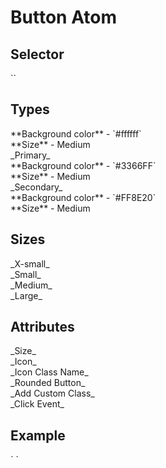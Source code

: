 # Button Atom

<h2>Selector</h2>
`<ui-button></ui-button>`

<h2>Types</h2>
 **Background color** - `#ffffff` <br>
 **Size** - Medium <br>
 _Primary_  <br>
 **Background color** - `#3366FF` <br>
 **Size** - Medium <br>
 _Secondary_  <br>
 **Background color** - `#FF8E20` <br>
 **Size** - Medium <br>
 
 <h2>Sizes</h2>
  _X-small_ <br>
  _Small_ <br>
  _Medium_ <br>
  _Large_ <br>
  
  
 <h2>Attributes</h2>
 _Size_ <br>
 _Icon_ <br>
 _Icon Class Name_ <br>
 _Rounded Button_ <br>
 _Add Custom Class_ <br>
 _Click Event_
 
 <h2>Example</h2>
` <ui-button [iconButton]="true" [iconClassName]="'follow'" (btnClicked)="onFollow($event)" [classname]='custom-class'></ui-button>`
 
 
 
